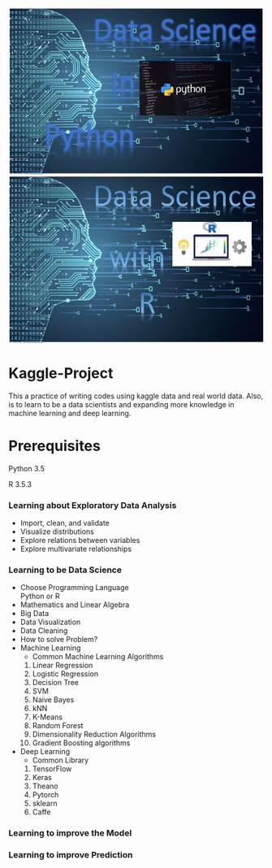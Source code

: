 <img src="Title.PNG">
<img src="TitleR.PNG">

# Kaggle-Project
This a practice of writing codes using kaggle data and real world data. Also, is to learn to be a data scientists and expanding more knowledge in machine learning and deep learning.

# Prerequisites
Python 3.5

R 3.5.3 

### Learning about Exploratory Data Analysis 
* Import, clean, and validate  
* Visualize distributions
* Explore relations between variables
* Explore multivariate relationships  
### Learning to be Data Science  
* Choose Programming Language  
  Python or R  
* Mathematics and Linear Algebra  
* Big Data  
* Data Visualization  
* Data Cleaning
* How to solve Problem?
* Machine Learning
  - Common Machine Learning Algorithms
  1. Linear Regression  
  2. Logistic Regression  
  3. Decision Tree  
  4. SVM  
  5. Naive Bayes  
  6. kNN  
  7. K-Means  
  8. Random Forest  
  9. Dimensionality Reduction Algorithms  
  10. Gradient Boosting algorithms  
* Deep Learning
  - Common Library
  1. TensorFlow  
  2. Keras  
  3. Theano  
  4. Pytorch  
  5. sklearn  
  6. Caffe  
### Learning to improve the Model
### Learning to improve Prediction
